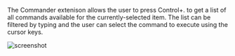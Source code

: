 The Commander extenison allows the user to press Control+. to get a list of all commands available for the currently-selected item. The list can be filtered by typing and the user can select the command to execute using the cursor keys.

![screenshot](docs/screenshot.png)
